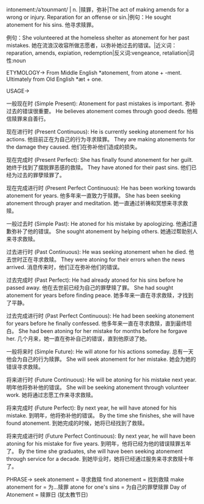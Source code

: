 intonement:/əˈtoʊnmənt/ | n. |赎罪，弥补|The act of making amends for a wrong or injury.  Reparation for an offense or sin.|例句：He sought atonement for his sins. 他寻求赎罪。

例句：She volunteered at the homeless shelter as atonement for her past mistakes.  她在流浪汉收容所做志愿者，以弥补她过去的错误。|近义词：reparation, amends, expiation, redemption|反义词:vengeance, retaliation|词性:noun

ETYMOLOGY->
From Middle English *atonement, from atone + -ment.  Ultimately from Old English *æt + one.


USAGE->

一般现在时 (Simple Present):
Atonement for past mistakes is important.  弥补过去的错误很重要。
He believes atonement comes through good deeds. 他相信赎罪来自善行。


现在进行时 (Present Continuous):
He is currently seeking atonement for his actions.  他目前正在为自己的行为寻求赎罪。
They are making atonements for the damage they caused. 他们在弥补他们造成的损失。


现在完成时 (Present Perfect):
She has finally found atonement for her guilt.  她终于找到了摆脱罪恶感的救赎。
They have atoned for their past sins. 他们已经为过去的罪孽赎罪了。


现在完成进行时 (Present Perfect Continuous):
He has been working towards atonement for years.  他多年来一直致力于赎罪。
She has been seeking atonement through prayer and meditation. 她一直通过祈祷和冥想来寻求救赎。


一般过去时 (Simple Past):
He atoned for his mistake by apologizing. 他通过道歉弥补了他的错误。
She sought atonement by helping others. 她通过帮助别人来寻求救赎。


过去进行时 (Past Continuous):
He was seeking atonement when he died.  他去世时正在寻求救赎。
They were atoning for their errors when the news arrived.  消息传来时，他们正在弥补他们的错误。


过去完成时 (Past Perfect):
He had already atoned for his sins before he passed away.  他在去世前已经为自己的罪孽赎了罪。
She had sought atonement for years before finding peace.  她多年来一直在寻求救赎，才找到了平静。


过去完成进行时 (Past Perfect Continuous):
He had been seeking atonement for years before he finally confessed.  他多年来一直在寻求救赎，直到最终坦白。
She had been atoning for her mistake for months before he forgave her.  几个月来，她一直在弥补自己的错误，直到他原谅了她。


一般将来时 (Simple Future):
He will atone for his actions someday.  总有一天他会为自己的行为赎罪。
She will seek atonement for her mistake. 她会为她的错误寻求救赎。


将来进行时 (Future Continuous):
He will be atoning for his mistake next year.  明年他将弥补他的错误。
She will be seeking atonement through volunteer work. 她将通过志愿工作来寻求救赎。


将来完成时 (Future Perfect):
By next year, he will have atoned for his mistake.  到明年，他将弥补他的错误。
By the time she finishes, she will have found atonement.  到她完成的时候，她将已经找到了救赎。


将来完成进行时 (Future Perfect Continuous):
By next year, he will have been atoning for his mistake for five years.  到明年，他将已经为他的错误赎罪五年了。
By the time she graduates, she will have been seeking atonement through service for a decade.  到她毕业时，她将已经通过服务来寻求救赎十年了。



PHRASE->
seek atonement = 寻求救赎
find atonement = 找到救赎
make atonement for = 为...赎罪
atone for one's sins = 为自己的罪孽赎罪
Day of Atonement = 赎罪日 (犹太教节日)
